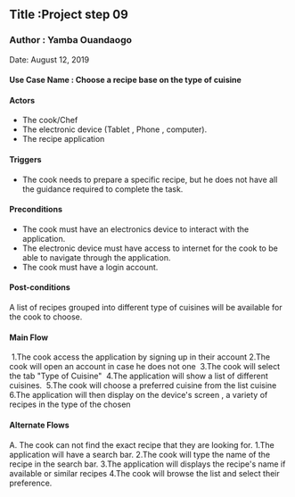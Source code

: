 ## Title :Project step 09
### Author : Yamba Ouandaogo
Date: August 12, 2019

#### Use Case Name : Choose a recipe base on the type of  cuisine
#### Actors
- The cook/Chef 
- The electronic device (Tablet , Phone , computer).
-  The recipe application

#### Triggers
- The cook needs to prepare a specific recipe, but he does not have  all the guidance required to complete the task. 

#### Preconditions
- The cook must have an electronics device to interact with the application.
- The electronic device must have access to  internet for the cook to be able to navigate through the application.
- The cook must have a login account.

#### Post-conditions
A list of recipes grouped into different type of cuisines will be available for the cook to choose.

#### Main Flow 
​    1.The cook access the application  by signing up  in their account 
​    2.The  cook will open an account in case he does not one
​    3.The cook will select the tab "Type of Cuisine" 
​    4.The application will show a list of different cuisines.
​    5.The cook will choose a preferred cuisine from the list cuisine
​    6.The application will then display on the device's screen , a variety of recipes in the type of the chosen 

#### Alternate Flows
 A. The cook can not find the exact recipe that they are looking for.
    1.The application will have a search bar.
    2.The cook will type the name of the recipe in the search bar.
    3.The application will displays the recipe's name if available or    similar recipes 
    4.The cook will browse the list and select their preference.



























